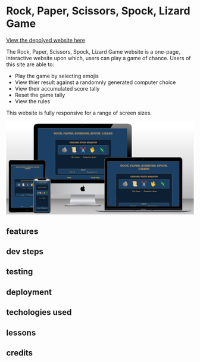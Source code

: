# Rock, Paper, Scissors, Spock, Lizard Game

[View the depolyed website here](https://duffew.github.io/rock-paper-scissors-spock-lizard/)

The Rock, Paper, Scissors, Spock, Lizard Game website is a one-page, interactive website upon which, users can play a game of chance. Users of this site are able to:

+ Play the game by selecting emojis
+ View thier result against a randomnly generated computer choice
+ View their accumulated score tally
+ Reset the game tally
+ View the rules

This website is fully responsive for a range of screen sizes.

<img src="screenshots/mockup.png" alt="mockups of the game page on different devices">

## features

## dev steps

## testing

## deployment

## techologies used

## lessons

## credits